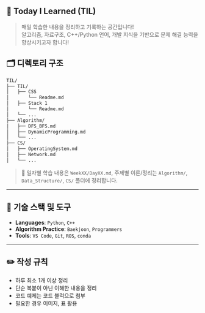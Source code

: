 ## 📘 Today I Learned (TIL)

> 매일 학습한 내용을 정리하고 기록하는 공간입니다!  
> 알고리즘, 자료구조, C++/Python 언어, 개발 지식을 기반으로 문제 해결 능력을 향상시키고자 합니다!

## 🗂️ 디렉토리 구조

```bash
TIL/
├── TIL/
│   ├── CSS
│       └── Readme.md
│   ├── Stack 1
│       └── Readme.md
│   └── ...
├── Algorithm/
│   ├── DFS_BFS.md
│   ├── DynamicProgramming.md
│   └── ...
├── CS/
│   ├── OperatingSystem.md
│   ├── Network.md
│   └── ...
````

> 📌 일자별 학습 내용은 `WeekXX/DayXX.md`,
> 주제별 이론/정리는 `Algorithm/`, `Data_Structure/`, `CS/` 폴더에 정리합니다.

---

## 🔧 기술 스택 및 도구

* **Languages**: `Python`, `C++`
* **Algorithm Practice**: `Baekjoon`, `Programmers`
* **Tools**: `VS Code`, `Git`, `ROS`, `conda`

---

## ✏️ 작성 규칙

* 하루 최소 1개 이상 정리
* 단순 복붙이 아닌 이해한 내용을 정리
* 코드 예제는 코드 블럭으로 첨부
* 필요한 경우 이미지, 표 활용

